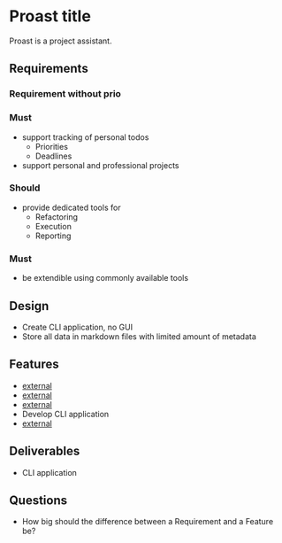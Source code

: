 <!--
[proast](status:todo)
-->
# Proast title

Proast is a project assistant.

## Requirements

### Requirement without prio


### Must

* support tracking of personal todos
  * Priorities
  *  Deadlines
* support personal and professional projects

### Should

* provide dedicated tools for
  * Refactoring
  * Execution
  * Reporting

### Must

* be extendible using commonly available tools

## Design

* Create CLI application, no GUI
* Store all data in markdown files with limited amount of metadata

## Features

* [external](key:file_format)
* [external](key:schema)
* [external](path:/proast/@design)
* Develop CLI application
* [external](key:app)

## Deliverables

* CLI application

## Questions

* How big should the difference between a Requirement and a Feature be?

